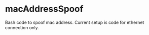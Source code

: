 # macAddressSpoof
Bash code to spoof mac address. Current setup is code for ethernet connection only.
